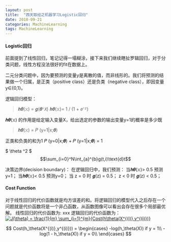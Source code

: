 ```yaml
---
layout: post
title:  "西天取经之机器学习Logistic回归"
date: 2018-09-21
categories: MachineLearning
tags: MachineLearning
---
```



#### Logistic回归

前面提到了线性回归，笔记记得一塌糊涂，接下来我们继续瞎扯罗辑回归，对于分类问题，线性方程没法很好的fit在数据上。

二元分类问题中，因为要预测的变量y是离散的值，而非线形的。我们将预测的结果做一个归属，是正类（positive class）还是负类（negative class），即因变量y∈{0,1}。

逻辑回归模型：

>𝒉𝜽(𝚡) = 𝒈(𝜽ᐪ𝘟)
>𝒉𝜽(𝚡)= 1 / (1 + 𝑒⁻ᙆ)

𝒉𝜽(𝚡) 的作用是给定输入变量X，给出选定的参数的输出变量y=1的概率是多少既

> 𝒉𝜽(𝚡) = 𝑃 (y=1|x;𝜽)

正类和负类的和为1 𝑃 (y=0|x;𝜽) + 𝑃 (y=1|x;𝜽) = 1

$ \theta ^2 $ 
$$\sum_{i=0}^N\int_{a}^{b}g(t,i)\text{d}t$$

决策边界(decision boundary)：
在逻辑回归中，我们预测：
当𝒉𝜽(𝚡)> 0.5 预测y=1；
当𝒉𝜽(𝚡)< 0.5 预测y=0；
当 z = 0 时 𝒈(z) = 0.5；
  z < 0 时 𝒈(z) < 0.5；
  
#### Cost Function

对于线性回归的代价函数就是均方误差的和。将逻辑回归的模型代入之后存在一个问题就是代价函数将是一个非凸函数，从函数图像可以看出会存在很多个局部最优解。
线性回归的代价函数为: xxx
逻辑回归的代价函数为：
<a href="https://www.codecogs.com/eqnedit.php?latex=J(\theta)&space;=&space;\frac{1}{m}&space;\sum_{i=1}^{m}{Cost(h\theta(X^{(i)},y^{(i)})}" target="_blank"><img src="https://latex.codecogs.com/png.latex?J(\theta)&space;=&space;\frac{1}{m}&space;\sum_{i=1}^{m}{Cost(h\theta(X^{(i)},y^{(i)})}" title="J(\theta) = \frac{1}{m} \sum_{i=1}^{m}{Cost(h\theta(X^{(i)},y^{(i)})}" /></a>

$$ Cost(h_\theta(X^{(i)},y^{(i)})) = \begin{cases}
-log(h_\theta(X))  if y = 1\\
-log(1 - h_\theta(X))  if y = 0\\
\end{cases}
$$
